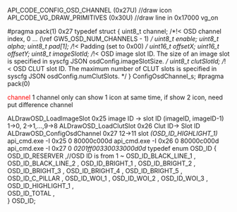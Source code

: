 API_CODE_CONFIG_OSD_CHANNEL             (0x27U)  //draw icon
API_CODE_VG_DRAW_PRIMITIVES             (0x30U) //draw line in 0x17000 vg_on

#pragma pack(1)  0x27
typedef struct {
    uint8_t channel;         /*!< OSD channel index, 0 ... (\ref GW5_OSD_NUM_CHANNELS - 1) */
    uint8_t enable;
    uint8_t alpha;
    uint8_t pad[1];          /*!< Padding (set to 0x00) */
    uint16_t offsetX;
    uint16_t offsetY;
    uint8_t imageSlotId;     /*!< OSD image slot ID. The size of an image slot is specified in syscfg JSON osdConfig.imageSlotSize. */
    uint8_t clutSlotId;      /*!< OSD CLUT slot ID. The maximum number of CLUT slots is specified in syscfg JSON osdConfig.numClutSlots. */
} ConfigOsdChannel_s;
#pragma pack(0)

<font color="red">channel</font>
1 channel only can show 1 icon at same time, if show 2 icon, need put difference channel

ALDrawOSD_LoadImageSlot 0x25 image ID -> slot ID  (imageID, imageID-1)  1->0, 2->1,...,9->8
ALDrawOSD_LoadClutSlot 0x26 Clut ID-> Slot ID
ALDrawOSD_ConfigOsdChannel 0x27 
12->11 slot *(OSD_ID_HIGHLIGHT_1)*
api_cmd.exe -I 0x25 0 80000c000d
api_cmd.exe -I 0x26 0 80000c000d
api_cmd.exe -I 0x27 0 *0201ff00330033000d0d*
typedef enum OSD_ID {
    OSD_ID_RESERVER ,//OSD ID is from 1 ~
    OSD_ID_BLACK_LINE_1 ,
    OSD_ID_BLACK_LINE_2 , 
    OSD_ID_BRIGHT_1 ,
    OSD_ID_BRIGHT_2 , 
    OSD_ID_BRIGHT_3 ,
    OSD_ID_BRIGHT_4 ,
    OSD_ID_BRIGHT_5 ,
    OSD_ID_C_PILLAR ,
    OSD_ID_WOI_1 ,
    OSD_ID_WOI_2 ,
    OSD_ID_WOI_3 ,
    OSD_ID_HIGHLIGHT_1 ,          
    OSD_ID_TOTAL ,  
} OSD_ID;

